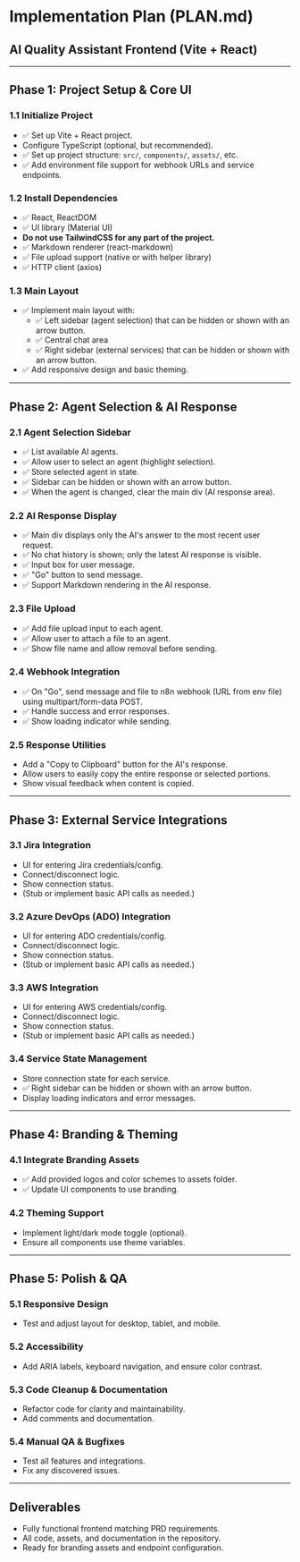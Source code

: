 # Implementation Plan (PLAN.md)
## AI Quality Assistant Frontend (Vite + React)

---

## Phase 1: Project Setup & Core UI

### 1.1 Initialize Project
- ✅ Set up Vite + React project.
- Configure TypeScript (optional, but recommended).
- ✅ Set up project structure: `src/`, `components/`, `assets/`, etc.
- ✅ Add environment file support for webhook URLs and service endpoints.

### 1.2 Install Dependencies
- ✅ React, ReactDOM
- ✅ UI library (Material UI)
- **Do not use TailwindCSS for any part of the project.**
- ✅ Markdown renderer (react-markdown)
- ✅ File upload support (native or with helper library)
- ✅ HTTP client (axios)

### 1.3 Main Layout
- ✅ Implement main layout with:
  - ✅ Left sidebar (agent selection) that can be hidden or shown with an arrow button.
  - ✅ Central chat area
  - ✅ Right sidebar (external services) that can be hidden or shown with an arrow button.
- ✅ Add responsive design and basic theming.

---

## Phase 2: Agent Selection & AI Response

### 2.1 Agent Selection Sidebar
- ✅ List available AI agents.
- ✅ Allow user to select an agent (highlight selection).
- ✅ Store selected agent in state.
- ✅ Sidebar can be hidden or shown with an arrow button.
- ✅ When the agent is changed, clear the main div (AI response area).

### 2.2 AI Response Display
- ✅ Main div displays only the AI's answer to the most recent user request.
- ✅ No chat history is shown; only the latest AI response is visible.
- ✅ Input box for user message.
- ✅ "Go" button to send message.
- ✅ Support Markdown rendering in the AI response.

### 2.3 File Upload
- ✅ Add file upload input to each agent.
- ✅ Allow user to attach a file to an agent.
- ✅ Show file name and allow removal before sending.

### 2.4 Webhook Integration
- ✅ On "Go", send message and file to n8n webhook (URL from env file) using multipart/form-data POST.
- ✅ Handle success and error responses.
- ✅ Show loading indicator while sending.

### 2.5 Response Utilities
- Add a "Copy to Clipboard" button for the AI's response.
- Allow users to easily copy the entire response or selected portions.
- Show visual feedback when content is copied.

---

## Phase 3: External Service Integrations

### 3.1 Jira Integration
- UI for entering Jira credentials/config.
- Connect/disconnect logic.
- Show connection status.
- (Stub or implement basic API calls as needed.)

### 3.2 Azure DevOps (ADO) Integration
- UI for entering ADO credentials/config.
- Connect/disconnect logic.
- Show connection status.
- (Stub or implement basic API calls as needed.)

### 3.3 AWS Integration
- UI for entering AWS credentials/config.
- Connect/disconnect logic.
- Show connection status.
- (Stub or implement basic API calls as needed.)

### 3.4 Service State Management
- Store connection state for each service.
- ✅ Right sidebar can be hidden or shown with an arrow button.
- Display loading indicators and error messages.

---

## Phase 4: Branding & Theming

### 4.1 Integrate Branding Assets
- ✅ Add provided logos and color schemes to assets folder.
- ✅ Update UI components to use branding.

### 4.2 Theming Support
- Implement light/dark mode toggle (optional).
- Ensure all components use theme variables.

---

## Phase 5: Polish & QA

### 5.1 Responsive Design
- Test and adjust layout for desktop, tablet, and mobile.

### 5.2 Accessibility
- Add ARIA labels, keyboard navigation, and ensure color contrast.

### 5.3 Code Cleanup & Documentation
- Refactor code for clarity and maintainability.
- Add comments and documentation.

### 5.4 Manual QA & Bugfixes
- Test all features and integrations.
- Fix any discovered issues.

---

## Deliverables

- Fully functional frontend matching PRD requirements.
- All code, assets, and documentation in the repository.
- Ready for branding assets and endpoint configuration.
